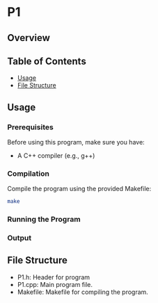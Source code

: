 # P1

## Overview

## Table of Contents

- [Usage](#usage)
- [File Structure](#file-structure)

## Usage

### Prerequisites

Before using this program, make sure you have:

- A C++ compiler (e.g., g++)

### Compilation

Compile the program using the provided Makefile:

```bash
make
```

### Running the Program


### Output


## File Structure

* P1.h:   Header for program
* P1.cpp: Main program file.
* Makefile: Makefile for compiling the program.